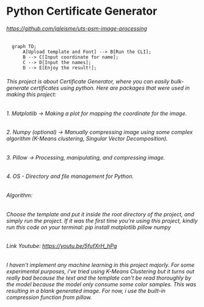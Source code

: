 # Python Certificate Generator
###### https://github.com/jaleisme/uts-psm-image-processing

```mermaid
  graph TD;
      A[Upload template and Font] --> B[Run the CLI];
      B --> C[Input coordinate for name];
      C --> D[Input the names];
      D --> E[Enjoy the result!];
```

###### This project is about Certificate Generator, where you can easily bulk-generate certificates using python. Here are packages that were used in making this project:
###### 1. Matplotlib -> Making a plot for mapping the coordinate for the image.
###### 2. Numpy (optional) -> Manually compressing image using some complex algorithm (K-Means clustering, Singular Vector Decomposition).
###### 3. Pillow -> Processing, manipulating, and compressing image.
###### 4. OS - Directory and file management for Python.
###### Algorithm:
###### Choose the template and put it inside the root directory of the project, and simply run the project. If it was the first time you're using this project, kindly run this code on your terminal: pip install matplotlib pillow numpy
###### Link Youtube: https://youtu.be/5fufXrH_hPg

###### I haven't implement any machine learning in this project majorly. For some experimental purposes, i've tried using K-Means Clustering but it turns out really bad because the text and the template can't be read thoroughly by the model because the model only consume some color samples. This was resulting in a blank generated image. For now, i use the built-in compression function from pillow.  